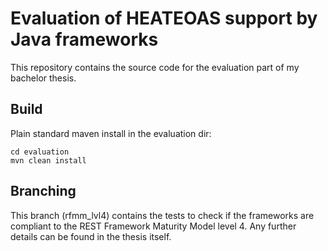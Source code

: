# Evaluation of HEATEOAS support by Java frameworks
This repository contains the source code for the evaluation part of my bachelor thesis.

## Build
Plain standard maven install in the evaluation dir: 
```
cd evaluation
mvn clean install
```

## Branching
This branch (rfmm_lvl4) contains the tests to check if the frameworks are compliant to the REST Framework Maturity Model level 4.
Any further details can be found in the thesis itself.
